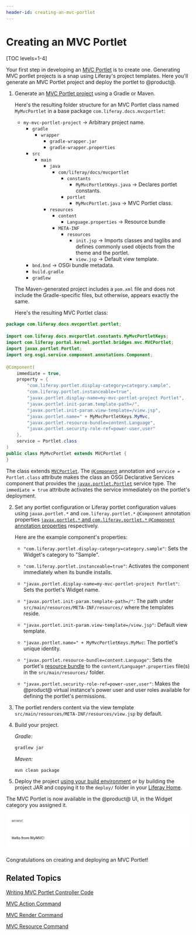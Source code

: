 ```yaml
---
header-id: creating-an-mvc-portlet
---
```


# Creating an MVC Portlet

[TOC levels=1-4]

Your first step in developing an [MVC
Portlet](/docs/7-2/appdev/-/knowledge_base/a/liferay-mvc-portlet) is to create
one. Generating MVC portlet projects is a snap using Liferay's project
templates. Here you'll generate an MVC Portlet project and deploy the portlet to
@product@. 

1.  Generate an [MVC Portlet
    project](/docs/7-2/reference/-/knowledge_base/r/using-the-mvc-portlet-template)
    using a Gradle or Maven.

    Here's the resulting folder structure for an MVC Portlet class named
    `MyMvcPortlet` in a base package `com.liferay.docs.mvcportlet`: 

    - `my-mvc-portlet-project` &rarr; Arbitrary project name.
        - `gradle`
            - `wrapper`
                - `gradle-wrapper.jar`
                - `gradle-wrapper.properties`
        - `src`
            - `main`
                - `java`
                    - `com/liferay/docs/mvcportlet`
                        - `constants`
                            - `MyMvcPortletKeys.java` &rarr; Declares portlet constants.
                        -  `portlet`
                            - `MyMvcPortlet.java` &rarr; MVC Portlet class.
                - `resources`
                    - `content`
                        - `Language.properties` &rarr; Resource bundle
                    - `META-INF`
                        - `resources`
                            - `init.jsp` &rarr; Imports classes and taglibs and defines commonly used objects from the theme and the portlet.
                            - `view.jsp` &rarr; Default view template.
        - `bnd.bnd` &rarr; OSGi bundle metadata.
        - `build.gradle`
        - `gradlew`

    The Maven-generated project includes a `pom.xml` file and does not include
    the Gradle-specific files, but otherwise, appears exactly the same.

    Here's the resulting MVC Portlet class: 

```java 
package com.liferay.docs.mvcportlet.portlet;

import com.liferay.docs.mvcportlet.constants.MyMvcPortletKeys;
import com.liferay.portal.kernel.portlet.bridges.mvc.MVCPortlet;
import javax.portlet.Portlet;
import org.osgi.service.component.annotations.Component;

@Component(
	immediate = true,
	property = {
		"com.liferay.portlet.display-category=category.sample",
		"com.liferay.portlet.instanceable=true",
		"javax.portlet.display-name=my-mvc-portlet-project Portlet",
		"javax.portlet.init-param.template-path=/",
		"javax.portlet.init-param.view-template=/view.jsp",
		"javax.portlet.name=" + MyMvcPortletKeys.MyMvc,
		"javax.portlet.resource-bundle=content.Language",
		"javax.portlet.security-role-ref=power-user,user"
	},
	service = Portlet.class
)
public class MyMvcPortlet extends MVCPortlet {
}
```

The class extends
[`MVCPortlet`](@@platform-ref@/7.2-latest/javadocs/portal-kernel/com/liferay/portal/kernel/portlet/bridges/mvc/MVCPortlet.html).
The
[`@Component`](https://osgi.org/javadoc/r6/residential/org/osgi/service/component/annotations/Component.html)
annotation and `service = Portlet.class` attribute makes the class an OSGi
Declarative Services component that provides the
[`javax.portlet.Portlet`](https://docs.liferay.com/portlet-api/3.0/javadocs/javax/portlet/Portlet.html)
service type. The `immediate = true` attribute activates the service immediately
on the portlet's deployment. 

2.  Set any portlet configuration or Liferay portlet configuration values
    using `javax.portlet.*` and `com.liferay.portlet.*` `@Component` annotation properties 
    [`javax.portlet.*` and `com.liferay.portlet.*` `@Component` annotation
    properties](/docs/7-2/reference/-/knowledge_base/r/portlet-descriptor-to-osgi-service-property-map)
    respectively. 

    Here are the example component's properties: 
    
    -   `"com.liferay.portlet.display-category=category.sample"`: Sets the 
        Widget's category to "Sample". 
        
    -   `"com.liferay.portlet.instanceable=true"`: Activates the component 
        immediately when its bundle installs. 
        
    -   `"javax.portlet.display-name=my-mvc-portlet-project Portlet"`: Sets the 
        portlet's Widget name. 
        
    -   `"javax.portlet.init-param.template-path=/"`: The path under
        `src/main/resources/META-INF/resources/` where the templates reside. 
        
    -   `"javax.portlet.init-param.view-template=/view.jsp"`: Default view 
        template. 
        
    -   `"javax.portlet.name=" + MyMvcPortletKeys.MyMvc`: The portlet's unique 
        identity. 
        
    -   `"javax.portlet.resource-bundle=content.Language"`: Sets the portlet's 
        [resource bundle](/docs/7-2/frameworks/-/knowledge_base/f/localization)
        to the `content/Language*.properties` file(s) in the
        `src/main/resources/` folder. 
        
    -   `"javax.portlet.security-role-ref=power-user,user"`: Makes the @product@
        virtual instance's power user and user roles available for defining the
        portlet's permissions. 

3.  The portlet renders content via the view template 
    `src/main/resources/META-INF/resources/view.jsp` by default. 

4.  Build your project. 

    *Gradle:* 

    ```bash
    gradlew jar
    ```

    *Maven:* 

    ```bash
    mvn clean package
    ```

4.  Deploy the project [using your build
    environment](/docs/7-2/reference/-/knowledge_base/r/deploying-a-project) or
    by building the project JAR and copying it to the `deploy/` folder in your
    [Liferay Home](/docs/7-2/deploy/-/knowledge_base/d/liferay-home). 

The MVC Portlet is now available in the @product@ UI, in the Widget category you
assigned it. 

![Figure 1: The example portlet shows a message defined by the language property `yourmvc.caption=Hello from YourMVC!` in the Language.properties file.](../../../images/default-mvc-portlet-on-page.png)

Congratulations on creating and deploying an MVC Portlet! 

## Related Topics 

[Writing MVC Portlet Controller Code](/docs/7-2/appdev/-/knowledge_base/a/writing-mvc-portlet-controller-code)

[MVC Action Command](/docs/7-2/appdev/-/knowledge_base/a/mvc-action-command)

[MVC Render Command](/docs/7-2/appdev/-/knowledge_base/a/mvc-render-command)

[MVC Resource Command](/docs/7-2/appdev/-/knowledge_base/a/mvc-resource-command)
